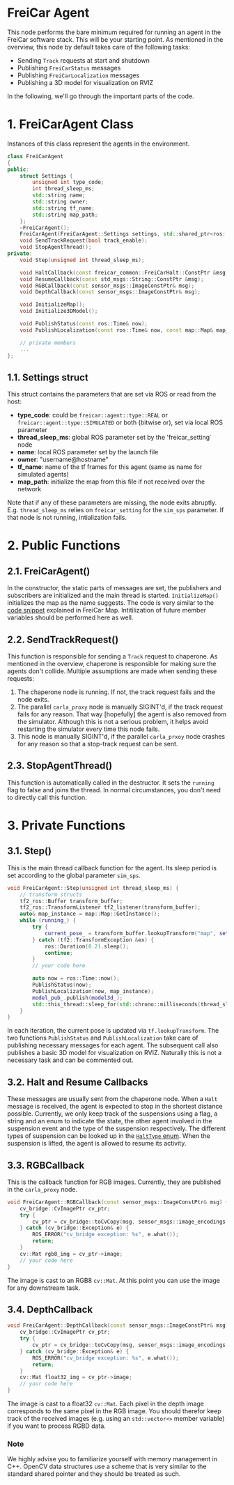 # FreiCar Agent
This node performs the bare minimum required for running an agent in the FreiCar software stack. This will be your starting point.
As mentioned in the overview, this node by default takes care of the following tasks:

- Sending `Track` requests at start and shutdown
- Publishing `FreiCarStatus` messages
- Publishing `FreiCarLocalization` messages
- Publishing a 3D model for visualization on RVIZ

In the following, we'll go through the important parts of the code.


# 1. FreiCarAgent Class
Instances of this class represent the agents in the environment.
```cpp
class FreiCarAgent
{
public:
	struct Settings {
		unsigned int type_code;
		int thread_sleep_ms;
		std::string name;
		std::string owner;
		std::string tf_name;
		std::string map_path;
	};
	~FreiCarAgent();
	FreiCarAgent(FreiCarAgent::Settings settings, std::shared_ptr<ros::NodeHandle> nh);
	void SendTrackRequest(bool track_enable);
	void StopAgentThread();
private:
	void Step(unsigned int thread_sleep_ms);

    void HaltCallback(const freicar_common::FreiCarHalt::ConstPtr &msg);
    void ResumeCallback(const std_msgs::String::ConstPtr &msg);
	void RGBCallback(const sensor_msgs::ImageConstPtr& msg);
	void DepthCallback(const sensor_msgs::ImageConstPtr& msg);

	void InitializeMap();
	void Initialize3DModel();

    void PublishStatus(const ros::Time& now);
	void PublishLocalization(const ros::Time& now, const map::Map& map_instance);

	// private members
    ...
};

```
## 1.1. Settings struct
This struct contains the parameters that are set via ROS or read from the host:

- **type_code**: could be `freicar::agent::type::REAL` or `freicar::agent::type::SIMULATED` or both (bitwise or), set via local ROS parameter
- **thread_sleep_ms**: global ROS parameter set by the 'freicar_setting` node
- **name**: local ROS parameter set by the launch file
- **owner**: "username@hostname"
- **tf_name**: name of the tf frames for this agent (same as name for simulated agents)
- **map_path**: initialize the map from this file if not received over the network

Note that if any of these parameters are missing, the node exits abruptly. E.g. `thread_sleep_ms` relies on `freicar_setting` for the `sim_sps` parameter. If that node is not running, intialization fails.

# 2. Public Functions
## 2.1. FreiCarAgent()
In the constructor, the static parts of messages are set, the publishers and subscribers are initialized and the main thread is started. `InitializeMap()` initializes the map as the name suggests. The code is very similar to the [code snippet](https://freicar-docs.readthedocs.io/nodes/freicar_map/#61-intializing-the-map) explained in FreiCar Map. Intitilization of future member variables should be performed here as well.
## 2.2. SendTrackRequest()
This function is responsible for sending a `Track` request to chaperone. As mentioned in the overview, chaperone is responsible for making sure the agents don't collide. Multiple assumptions are made when sending these requests:

1. The chaperone node is running. If not, the track request fails and the node exits.
2. The parallel `carla_proxy` node is manually SIGINT'd, if the track request fails for any reason. That way [hopefully] the agent is also removed from the simulator. Although this is not a serious problem, it helps avoid restarting the simulator every time this node fails.
3. This node is manually SIGINT'd, if the parallel `carla_prxoy` node crashes for any reason so that a stop-track request can be sent.

## 2.3. StopAgentThread()
This function is automatically called in the destructor. It sets the `running` flag to false and joins the thread. In normal circumstances, you don't need to directly call this function.

# 3. Private Functions
## 3.1. Step()
This is the main thread callback function for the agent. Its sleep period is set according to the global parameter `sim_sps`.
```cpp
void FreiCarAgent::Step(unsigned int thread_sleep_ms) {
	// transform structs
	tf2_ros::Buffer transform_buffer;
	tf2_ros::TransformListener tf2_listener(transform_buffer);
	auto& map_instance = map::Map::GetInstance();
	while (running_) {
		try {
			current_pose_ = transform_buffer.lookupTransform("map", settings_.tf_name, ros::Time(0));
		} catch (tf2::TransformException &ex) {
			ros::Duration(0.2).sleep();
			continue;
		}
        // your code here

		auto now = ros::Time::now();
		PublishStatus(now);
		PublishLocalization(now, map_instance);
		model_pub_.publish(model3d_);
		std::this_thread::sleep_for(std::chrono::milliseconds(thread_sleep_ms));
	}
}
```
In each iteration, the current pose is updated via `tf.lookupTransform`. The two functions `PublishStatus` and `PublishLocalization` take care of publishing necessary messages for each agent. The subsequent call also publishes a basic 3D model for visualization on RVIZ. Naturally this is not a necessary task and can be commented out.

## 3.2. Halt and Resume Callbacks
These messages are usually sent from the chaperone node. When a `Halt` message is received, the agent is expected to stop in the shortest distance possible. Currently, we only keep track of the suspensions using a flag, a string and an enum to indicate the state, the other agent involved in the suspension event and the type of the suspension respectively. The different types of suspension can be looked up in the [`HaltType` enum](https://aisgit.informatik.uni-freiburg.de/vertensj/freicar_base/-/blob/master/freicar_common/include/freicar_common/shared/halt_type.h#L10). When the suspension is lifted, the agent is allowed to resume its activity.

## 3.3. RGBCallback
This is the callback function for RGB images. Currently, they are published in the `carla_proxy` node.
```cpp
void FreiCarAgent::RGBCallback(const sensor_msgs::ImageConstPtr& msg) {
	cv_bridge::CvImagePtr cv_ptr;
    try {
        cv_ptr = cv_bridge::toCvCopy(msg, sensor_msgs::image_encodings::RGB8);
    } catch (cv_bridge::Exception& e) {
        ROS_ERROR("cv_bridge exception: %s", e.what());
        return;
    }
    cv::Mat rgb8_img = cv_ptr->image;
	// your code here
}
```
The image is cast to an RGB8 `cv::Mat`. At this point you can use the image for any downstream task.

## 3.4. DepthCallback
```cpp
void FreiCarAgent::DepthCallback(const sensor_msgs::ImageConstPtr& msg) {
	cv_bridge::CvImagePtr cv_ptr;
    try {
        cv_ptr = cv_bridge::toCvCopy(msg, sensor_msgs::image_encodings::TYPE_32FC1);
    } catch (cv_bridge::Exception& e) {
        ROS_ERROR("cv_bridge exception: %s", e.what());
        return;
    }
    cv::Mat float32_img = cv_ptr->image;
	// your code here
}
```
The image is cast to a float32 `cv::Mat`. Each pixel in the depth image corresponds to the same pixel in the RGB image. You should therefor keep track of the received images (e.g. using an `std::vector<>` member variable) if you want to process RGBD data.

### Note
We highly advise you to familiarize yourself with memory management in C++. OpenCV data structures use a scheme that is very similar to the standard shared pointer and they should be treated as such.
